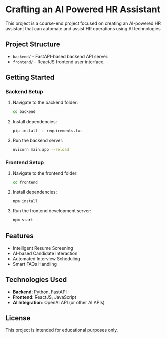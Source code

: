 # Crafting an AI Powered HR Assistant

This project is a course-end project focused on creating an AI-powered HR assistant that can automate and assist HR operations using AI technologies.

## Project Structure

- `backend/` - FastAPI-based backend API server.
- `frontend/` - ReactJS frontend user interface.

## Getting Started

### Backend Setup
1. Navigate to the backend folder:
    ```bash
    cd backend
    ```
2. Install dependencies:
    ```bash
    pip install -r requirements.txt
    ```
3. Run the backend server:
    ```bash
    uvicorn main:app --reload
    ```

### Frontend Setup
1. Navigate to the frontend folder:
    ```bash
    cd frontend
    ```
2. Install dependencies:
    ```bash
    npm install
    ```
3. Run the frontend development server:
    ```bash
    npm start
    ```

## Features

- Intelligent Resume Screening
- AI-based Candidate Interaction
- Automated Interview Scheduling
- Smart FAQs Handling

## Technologies Used

- **Backend**: Python, FastAPI
- **Frontend**: ReactJS, JavaScript
- **AI Integration**: OpenAI API (or other AI APIs)

## License

This project is intended for educational purposes only.
